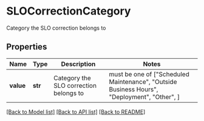 # SLOCorrectionCategory

Category the SLO correction belongs to

## Properties
Name | Type | Description | Notes
------------ | ------------- | ------------- | -------------
**value** | **str** | Category the SLO correction belongs to |  must be one of ["Scheduled Maintenance", "Outside Business Hours", "Deployment", "Other", ]

[[Back to Model list]](README.md#documentation-for-models) [[Back to API list]](README.md#documentation-for-api-endpoints) [[Back to README]](README.md)


